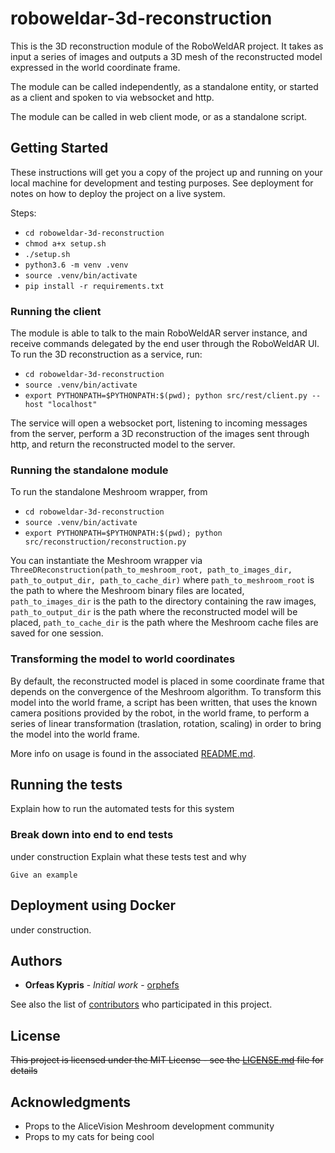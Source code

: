 # roboweldar-3d-reconstruction


This is the 3D reconstruction module of the RoboWeldAR project. It takes as 
input a series of images and outputs a 3D mesh of the reconstructed model 
expressed in the world coordinate frame. 

The module can be called independently, as a standalone entity, or started 
as a client and spoken to via websocket and http.

The module can be called in web client mode, or as a standalone script.


## Getting Started

These instructions will get you a copy of the project up and running on your 
local machine for development and testing purposes. See deployment for notes 
on how to deploy the project on a live system.

Steps:
- `cd roboweldar-3d-reconstruction`
- `chmod a+x setup.sh`
- `./setup.sh`
- `python3.6 -m venv .venv`
- `source .venv/bin/activate`
- `pip install -r requirements.txt`

### Running the client

The module is able to talk to the main RoboWeldAR server instance, and 
receive commands delegated by the end user through the RoboWeldAR UI. To
run the 3D reconstruction as a service, run:

- `cd roboweldar-3d-reconstruction`
- `source .venv/bin/activate`
- `export PYTHONPATH=$PYTHONPATH:$(pwd); python src/rest/client.py --host "localhost"`

The service will open a websocket port, listening to incoming messages from
the server, perform a 3D reconstruction of the images sent through http, 
and return the reconstructed model to the server.

### Running the standalone module

To run the standalone Meshroom wrapper, from 

- `cd roboweldar-3d-reconstruction`
- `source .venv/bin/activate`
- `export PYTHONPATH=$PYTHONPATH:$(pwd); python src/reconstruction/reconstruction.py`

You can instantiate the Meshroom wrapper via
    ```    
    ThreeDReconstruction(path_to_meshroom_root, path_to_images_dir, path_to_output_dir, path_to_cache_dir)
    ```
where `path_to_meshroom_root` is the path to where the Meshroom binary files are located,
`path_to_images_dir` is the path to the directory containing the raw images, 
`path_to_output_dir` is the path where the reconstructed model will be placed,
 `path_to_cache_dir` is the path where the Meshroom cache files are saved for one session.


### Transforming the model to world coordinates

By default, the reconstructed model is placed in some coordinate frame that
depends on the convergence of the Meshroom algorithm. To transform this model
into the world frame, a script has been written, that uses the known camera
positions provided by the robot, in the world frame, to perform a series
of linear transformation (traslation, rotation, scaling) in order to bring the 
model into the world frame. 

More info on usage is found in the associated [README.md](/src/postprocessing/README.md).


## Running the tests

Explain how to run the automated tests for this system

### Break down into end to end tests

under construction
Explain what these tests test and why

```
Give an example
```

## Deployment using Docker

under construction.

## Authors

* **Orfeas Kypris** - *Initial work* - [orphefs](https://github.com/orphefs)

See also the list of [contributors](https://github.com/orgs/ikh-innovation/teams/roboweldar) who participated in this project.

## License

~~This project is licensed under the MIT License - see the [LICENSE.md](LICENSE.md) file for details~~

## Acknowledgments

* Props to the AliceVision Meshroom development community
* Props to my cats for being cool

